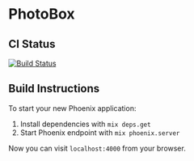 # PhotoBox

## CI Status
[![Build Status](https://semaphoreci.com/api/v1/projects/8e678886-8f43-408e-a1db-a1c1377be4a2/425209/badge.svg)](https://semaphoreci.com/mjs2600/photo-box)

## Build Instructions

To start your new Phoenix application:

1. Install dependencies with `mix deps.get`
2. Start Phoenix endpoint with `mix phoenix.server`

Now you can visit `localhost:4000` from your browser.
